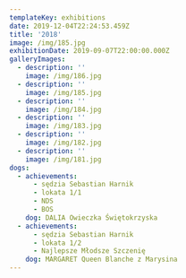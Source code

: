 ```yaml
---
templateKey: exhibitions
date: 2019-12-04T22:24:53.459Z
title: '2018'
image: /img/185.jpg
exhibitionDate: 2019-09-07T22:00:00.000Z
galleryImages:
  - description: ''
    image: /img/186.jpg
  - description: ''
    image: /img/185.jpg
  - description: ''
    image: /img/184.jpg
  - description: ''
    image: /img/183.jpg
  - description: ''
    image: /img/182.jpg
  - description: ''
    image: /img/181.jpg
dogs:
  - achievements:
      - sędzia Sebastian Harnik
      - lokata 1/1
      - NDS
      - BOS
    dog: DALIA Owieczka Świętokrzyska
  - achievements:
      - sędzia Sebastian Harnik
      - lokata 1/2
      - Najlepsze Młodsze Szczenię
    dog: MARGARET Queen Blanche z Marysina
---
```


